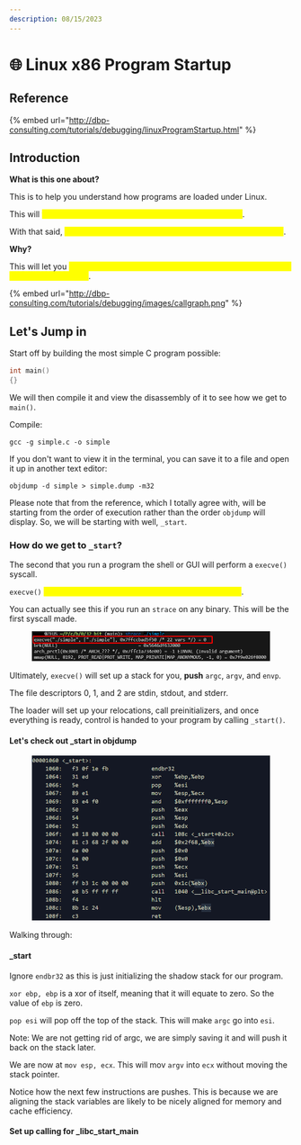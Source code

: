 ```yaml
---
description: 08/15/2023
---
```


# 🌐 Linux x86 Program Startup

## Reference

{% embed url="http://dbp-consulting.com/tutorials/debugging/linuxProgramStartup.html" %}

## Introduction

**What is this one about?**

This is to help you understand how programs are loaded under Linux.

This will <mark style="color:yellow;">focus specifically on dynamically loaded x86 ELF files</mark>.

With that said, <mark style="color:yellow;">if your binary is statically linked, the details will be different</mark>.

**Why?**

This will let you <mark style="color:yellow;">understand how to debug issues that occur in your program before main starts up</mark>.

{% embed url="http://dbp-consulting.com/tutorials/debugging/images/callgraph.png" %}

## Let's Jump in

Start off by building the most simple C program possible:

```c
int main()
{}
```

We will then compile it and view the disassembly of it to see how we get to `main()`.

Compile:

```
gcc -g simple.c -o simple
```

If you don't want to view it in the terminal, you can save it to a file and open it up in another text editor:

```
objdump -d simple > simple.dump -m32
```

Please note that from the reference, which I totally agree with, will be starting from the order of execution rather than the order `objdump` will display. So, we will be starting with well, `_start`.

### How do we get to `_start`?

The second that you run a program the shell or GUI will perform a `execve()` syscall.

`execve()` <mark style="color:yellow;">will execute the program referred to by the pathname</mark>.

You can actually see this if you run an `strace` on any binary. This will be the first syscall made.

<figure><img src="../.gitbook/assets/image (81).png" alt=""><figcaption></figcaption></figure>

Ultimately, `execve()` will set up a stack for you, **push** `argc`, `argv`, and `envp`.

The file descriptors 0, 1, and 2 are stdin, stdout, and stderr.&#x20;

The loader will set up your relocations, call preinitializers, and once everything is ready, control is handed to your program by calling `_start()`.

#### Let's check out \_start in objdump

<figure><img src="../.gitbook/assets/image (82).png" alt=""><figcaption></figcaption></figure>

Walking through:

#### \_start

Ignore `endbr32` as this is just initializing the shadow stack for our program.&#x20;

`xor ebp, ebp` is a xor of itself, meaning that it will equate to zero. So the value of `ebp` is zero.&#x20;

`pop esi` will pop off the top of the stack. This will make `argc` go into `esi`.&#x20;

Note: We are not getting rid of argc, we are simply saving it and will push it back on the stack later.

We are now at `mov esp, ecx`. This will mov `argv` into `ecx` without moving the stack pointer.

Notice how the next few instructions are pushes. This is because we are aligning the stack variables are likely to be nicely aligned for memory and cache efficiency.&#x20;

#### Set up calling for \_libc\_start\_main

